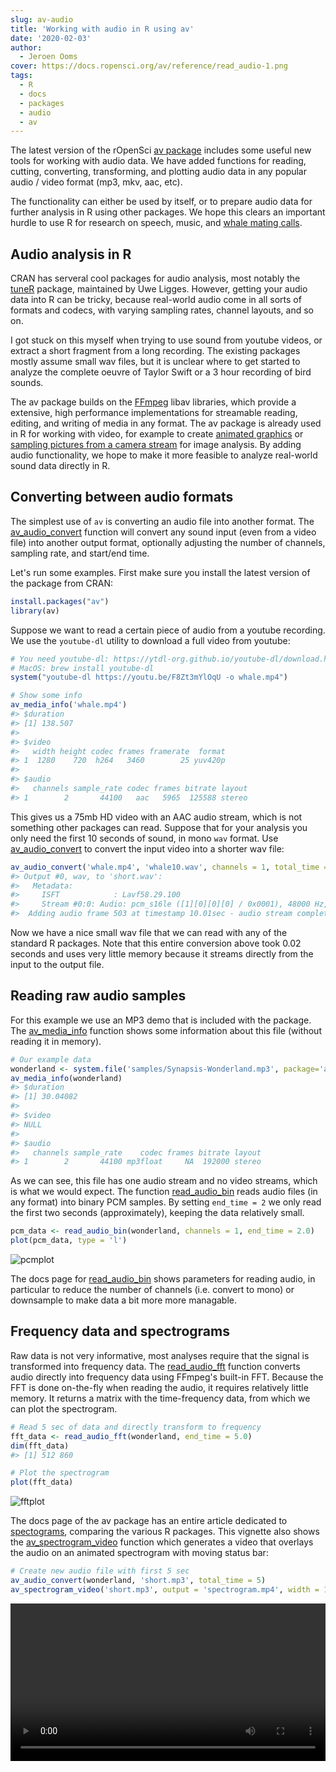 ```yaml
---
slug: av-audio
title: 'Working with audio in R using av'
date: '2020-02-03'
author:
  - Jeroen Ooms
cover: https://docs.ropensci.org/av/reference/read_audio-1.png
tags:
  - R
  - docs
  - packages
  - audio
  - av
---
```



The latest version of the rOpenSci [av package](https://docs.ropensci.org/av) includes some useful new tools for working with audio data. We have added functions for reading, cutting, converting, transforming, and plotting audio data in any popular audio / video format (mp3, mkv, aac, etc).

The functionality can either be used by itself, or to prepare audio data for further analysis in R using other packages. We hope this clears an important hurdle to use R for research on speech, music, and [whale mating calls](https://youtu.be/F8Zt3mYlOqU).

## Audio analysis in R

CRAN has serveral cool packages for audio analysis, most notably the [tuneR](https://CRAN.R-project.org/package=tuneR) package, maintained by Uwe Ligges. However, getting your audio data into R can be tricky, because real-world audio come in all sorts of formats and codecs, with varying sampling rates, channel layouts, and so on.

I got stuck on this myself when trying to use sound from youtube videos, or extract a short fragment from a long recording. The existing packages mostly assume small wav files, but it is unclear where to get started to analyze the complete oeuvre of Taylor Swift or a 3 hour recording of bird sounds.

The av package builds on the [FFmpeg](http://ffmpeg.org/documentation.html) libav libraries, which provide a extensive, high performance implementations for streamable reading, editing, and writing of media in any format. The av package is already used in R for working with video, for example to create [animated graphics](https://ropensci.org/technotes/2018/10/06/av-release/) or [sampling pictures from a camera stream](https://ropensci.org/technotes/2019/09/27/ropensci-docs/) for image analysis. By adding audio functionality, we hope to make it more feasible to analyze real-world sound data directly in R.

## Converting between audio formats

The simplest use of `av` is converting an audio file into another format. The [av_audio_convert](https://docs.ropensci.org/av/reference/encoding.html) function will convert any sound input (even from a video file) into another output format, optionally adjusting the number of channels, sampling rate, and start/end time.

Let's run some examples. First make sure you install the latest version of the package from CRAN:

```r
install.packages("av")
library(av)
```

Suppose we want to read a certain piece of audio from a youtube recording. We use the `youtube-dl` utility to download a full video from youtube:

```r
# You need youtube-dl: https://ytdl-org.github.io/youtube-dl/download.html
# MacOS: brew install youtube-dl
system("youtube-dl https://youtu.be/F8Zt3mYlOqU -o whale.mp4")

# Show some info
av_media_info('whale.mp4')
#> $duration
#> [1] 138.507
#> 
#> $video
#>   width height codec frames framerate  format
#> 1  1280    720  h264   3460        25 yuv420p
#> 
#> $audio
#>   channels sample_rate codec frames bitrate layout
#> 1        2       44100   aac   5965  125588 stereo
```

This gives us a 75mb HD video with an AAC audio stream, which is not something other packages can read. Suppose that for your analysis you only need the first 10 seconds of sound, in mono `wav` format. Use [av_audio_convert](https://docs.ropensci.org/av/reference/encoding.html) to convert the input video into a shorter wav file:

```r
av_audio_convert('whale.mp4', 'whale10.wav', channels = 1, total_time = 10)
#> Output #0, wav, to 'short.wav':
#>   Metadata:
#>     ISFT            : Lavf58.29.100
#>     Stream #0:0: Audio: pcm_s16le ([1][0][0][0] / 0x0001), 48000 Hz, mono, s16, 768 kb/s
#>  Adding audio frame 503 at timestamp 10.01sec - audio stream completed!
```

Now we have a nice small wav file that we can read with any of the standard R packages. Note that this entire conversion above took 0.02 seconds and uses very little memory because it streams directly from the input to the output file.

## Reading raw audio samples

For this example we use an MP3 demo that is included with the package. The [av_media_info](https://docs.ropensci.org/av/reference/info.html) function shows some information about this file (without reading it in memory). 

```r
# Our example data
wonderland <- system.file('samples/Synapsis-Wonderland.mp3', package='av')
av_media_info(wonderland)
#> $duration
#> [1] 30.04082
#> 
#> $video
#> NULL
#> 
#> $audio
#>   channels sample_rate    codec frames bitrate layout
#> 1        2       44100 mp3float     NA  192000 stereo
```

As we can see, this file has one audio stream and no video streams, which is what we would expect. The function [read_audio_bin](https://docs.ropensci.org/av/reference/read_audio.html) reads audio files (in any format) into binary PCM samples. By setting `end_time = 2` we only read the first two seconds (approximately), keeping the data relatively small. 

```r
pcm_data <- read_audio_bin(wonderland, channels = 1, end_time = 2.0)
plot(pcm_data, type = 'l')
```

![pcmplot](https://imgur.com/Ve6HraL.png)

The docs page for [read_audio_bin](https://docs.ropensci.org/av/reference/read_audio.html) shows parameters for reading audio, in particular to reduce the number of channels (i.e. convert to mono) or downsample to make data a bit more more managable.

## Frequency data and spectrograms

Raw data is not very informative, most analyses require that the signal is transformed into frequency data. The [read_audio_fft](https://docs.ropensci.org/av/reference/read_audio.html) function converts audio directly into frequency data using FFmpeg's built-in FFT. Because the FFT is done on-the-fly when reading the audio, it requires relatively little memory. It returns a matrix with the time-frequency data, from which we can plot the spectrogram.

```r
# Read 5 sec of data and directly transform to frequency
fft_data <- read_audio_fft(wonderland, end_time = 5.0)
dim(fft_data)
#> [1] 512 860

# Plot the spectrogram
plot(fft_data)
```

![fftplot](https://docs.ropensci.org/av/reference/read_audio-1.png)


The docs page of the av package has an entire article dedicated to [spectograms](https://docs.ropensci.org/av/articles/articles/spectrograms.html), comparing the various R packages. This vignette also shows the [av_spectrogram_video](https://docs.ropensci.org/av/reference/capturing.html) function which generates a video that overlays the audio on an animated spectrogram with moving status bar:

```r
# Create new audio file with first 5 sec
av_audio_convert(wonderland, 'short.mp3', total_time = 5)
av_spectrogram_video('short.mp3', output = 'spectrogram.mp4', width = 1280, height = 720, res = 144)
```

<video width="100%" controls>
<source src="https://docs.ropensci.org/av/articles/articles/spectrogram.mp4" type="video/mp4">
Your browser does not support the video tag.
</video>


